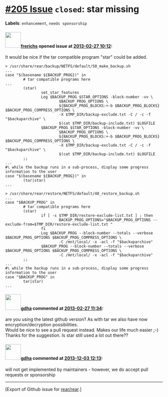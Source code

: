 [\#205 Issue](https://github.com/rear/rear/issues/205) `closed`: star missing
=============================================================================

**Labels**: `enhancement`, `needs sponsorship`

#### <img src="https://avatars.githubusercontent.com/u/3714957?v=4" width="50">[frerichs](https://github.com/frerichs) opened issue at [2013-02-27 10:12](https://github.com/rear/rear/issues/205):

It would be nice if the tar compatible program "star" could be added.

    > /usr/share/rear/backup/NETFS/default/50_make_backup.sh
    ...
    case "$(basename ${BACKUP_PROG})" in
            # tar compatible programs here
    ...
            (star)
                    set_star_features
                    Log $BACKUP_PROG $STAR_OPTIONS -block-number -vv \
                            $BACKUP_PROG_OPTIONS \
                            ${BACKUP_PROG_BLOCKS:+-b $BACKUP_PROG_BLOCKS} $BACKUP_PROG_COMPRESS_OPTIONS \
                            -X $TMP_DIR/backup-exclude.txt -C / -c -f "$backuparchive" \
                            $(cat $TMP_DIR/backup-include.txt) $LOGFILE
                    $BACKUP_PROG $STAR_OPTIONS -block-number -vv \
                            $BACKUP_PROG_OPTIONS \
                            ${BACKUP_PROG_BLOCKS:+-b $BACKUP_PROG_BLOCKS} $BACKUP_PROG_COMPRESS_OPTIONS \
                            -X $TMP_DIR/backup-exclude.txt -C / -c -f "$backuparchive" \
                            $(cat $TMP_DIR/backup-include.txt) $LOGFILE
            ;;
    ...
    #\ while the backup runs in a sub-process, display some progress information to the user
    case "$(basename ${BACKUP_PROG})" in
            (tar|star)
    ...

    > /usr/share/rear/restore/NETFS/default/40_restore_backup.sh
    ...
    case "$BACKUP_PROG" in
            # tar compatible programs here
            (star)
                    if [ -s $TMP_DIR/restore-exclude-list.txt ] ; then
                            BACKUP_PROG_OPTIONS="$BACKUP_PROG_OPTIONS --exclude-from=$TMP_DIR/restore-exclude-list.txt "
                    fi
                    Log $BACKUP_PROG --block-number --totals --verbose $BACKUP_PROG_OPTIONS $BACKUP_PROG_COMPRESS_OPTIONS \
                            -C /mnt/local/ -x -acl -f "$backuparchive"
                    $BACKUP_PROG --block-number --totals --verbose $BACKUP_PROG_OPTIONS $BACKUP_PROG_COMPRESS_OPTIONS \
                            -C /mnt/local/ -x -acl -f "$backuparchive"
            ;;
    ...
    #\ while the backup runs in a sub-process, display some progress information to the user
    case "$BACKUP_PROG" in
            tar|star)
    ...

#### <img src="https://avatars.githubusercontent.com/u/888633?u=cdaeb31efcc0048d3619651aa18dd4b76e636b21&v=4" width="50">[gdha](https://github.com/gdha) commented at [2013-02-27 11:34](https://github.com/rear/rear/issues/205#issuecomment-14169510):

are you using the latest github version? As with tar we also have now
encryption/decryption possibilities.  
Would be nice to see a pull request instead. Makes our life much easier
;-)  
Thanks for the suggestion. Is star still used a lot out there??

#### <img src="https://avatars.githubusercontent.com/u/888633?u=cdaeb31efcc0048d3619651aa18dd4b76e636b21&v=4" width="50">[gdha](https://github.com/gdha) commented at [2013-12-03 12:13](https://github.com/rear/rear/issues/205#issuecomment-29704689):

will not get implemented by maintainers - however, we do accept pull
requests or sponsorship

------------------------------------------------------------------------

\[Export of Github issue for
[rear/rear](https://github.com/rear/rear).\]
